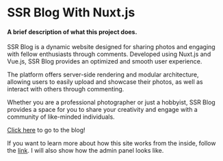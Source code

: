 # SSR Blog With Nuxt.js

#### A brief description of what this project does.

SSR Blog is a dynamic website designed for sharing photos and engaging with fellow enthusiasts through comments. Developed using Nuxt.js and Vue.js, SSR Blog provides an optimized and smooth user experience.

The platform offers server-side rendering and modular architecture, allowing users to easily upload and showcase their photos, as well as interact with others through commenting.

Whether you are a professional photographer or just a hobbyist, SSR Blog provides a space for you to share your creativity and engage with a community of like-minded individuals.

[Click here](https://blog-nuxt-js.vercel.app/) to go to the blog!

If you want to learn more about how this site works from the inside, follow the [link](https://youtu.be/-5X0lUnqOVU). I will also show how the admin panel looks like.
